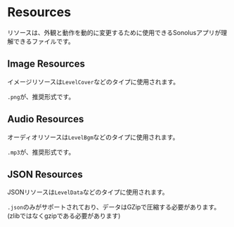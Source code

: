 # Resources

リソースは、外観と動作を動的に変更するために使用できるSonolusアプリが理解できるファイルです。

## Image Resources

イメージリソースは`LevelCover`などのタイプに使用されます。

`.png`が、推奨形式です。

## Audio Resources

オーディオリソースは`LevelBgm`などのタイプに使用されます。

`.mp3`が、推奨形式です。

## JSON Resources

JSONリソースは`LevelData`などのタイプに使用されます。

`.json`のみがサポートされており、データはGZipで圧縮する必要があります。(zlibではなくgzipである必要があります)
